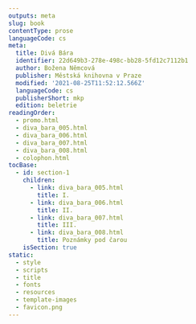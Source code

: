 ```yaml
---
outputs: meta
slug: book
contentType: prose
languageCode: cs
meta:
  title: Divá Bára
  identifier: 22d649b3-278e-498c-bb28-5fd12c7112b1
  author: Božena Němcová
  publisher: Městská knihovna v Praze
  modified: '2021-08-25T11:52:12.566Z'
  languageCode: cs
  publisherShort: mkp
  edition: beletrie
readingOrder:
  - promo.html
  - diva_bara_005.html
  - diva_bara_006.html
  - diva_bara_007.html
  - diva_bara_008.html
  - colophon.html
tocBase:
  - id: section-1
    children:
      - link: diva_bara_005.html
        title: I.
      - link: diva_bara_006.html
        title: II.
      - link: diva_bara_007.html
        title: III.
      - link: diva_bara_008.html
        title: Poznámky pod čarou
    isSection: true
static:
  - style
  - scripts
  - title
  - fonts
  - resources
  - template-images
  - favicon.png
---
```

